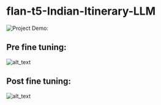 # flan-t5-Indian-Itinerary-LLM

![Project Demo:](https://github.com/megashyam/LLMs/flan-t5-Indian-Itinerary-LLM/blob/main/Imgs/demo.gif)

## Pre fine tuning:
![alt_text](https://github.com/megashyam/LLMs/flan-t5-Indian-Itinerary-LLM/blob/main/Imgs/pre_tuning.png)

## Post fine tuning:
![alt_text](https://github.com/megashyam/LLMs/flan-t5-Indian-Itinerary-LLM/blob/main/Imgs/post_tuning.png)

